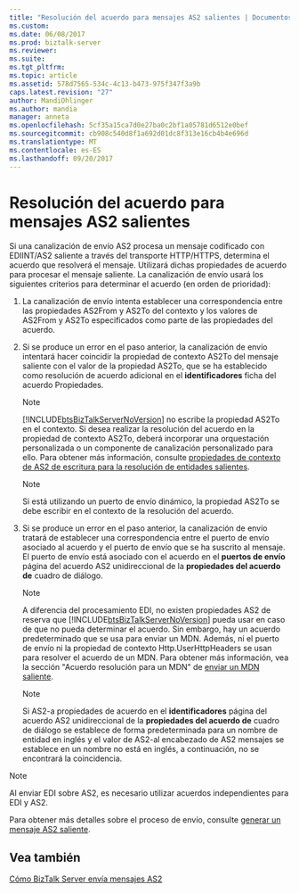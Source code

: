 ```yaml
---
title: "Resolución del acuerdo para mensajes AS2 salientes | Documentos de Microsoft"
ms.custom: 
ms.date: 06/08/2017
ms.prod: biztalk-server
ms.reviewer: 
ms.suite: 
ms.tgt_pltfrm: 
ms.topic: article
ms.assetid: 578d7565-534c-4c13-b473-975f347f3a9b
caps.latest.revision: "27"
author: MandiOhlinger
ms.author: mandia
manager: anneta
ms.openlocfilehash: 5cf35a15ca7d0e27ba0c2bf1a05781d6512e0bef
ms.sourcegitcommit: cb908c540d8f1a692d01dc8f313e16cb4b4e696d
ms.translationtype: MT
ms.contentlocale: es-ES
ms.lasthandoff: 09/20/2017
---
```

# <a name="agreement-resolution-for-outgoing-as2-messages"></a>Resolución del acuerdo para mensajes AS2 salientes
Si una canalización de envío AS2 procesa un mensaje codificado con EDIINT/AS2 saliente a través del transporte HTTP/HTTPS, determina el acuerdo que resolverá el mensaje. Utilizará dichas propiedades de acuerdo para procesar el mensaje saliente. La canalización de envío usará los siguientes criterios para determinar el acuerdo (en orden de prioridad):  
  
1.  La canalización de envío intenta establecer una correspondencia entre las propiedades AS2From y AS2To del contexto y los valores de AS2From y AS2To especificados como parte de las propiedades del acuerdo.  
  
2.  Si se produce un error en el paso anterior, la canalización de envío intentará hacer coincidir la propiedad de contexto AS2To del mensaje saliente con el valor de la propiedad AS2To, que se ha establecido como resolución de acuerdo adicional en el **identificadores** ficha del acuerdo Propiedades.  
  
    > [!NOTE]
    >  [!INCLUDE[btsBizTalkServerNoVersion](../includes/btsbiztalkservernoversion-md.md)] no escribe la propiedad AS2To en el contexto. Si desea realizar la resolución del acuerdo en la propiedad de contexto AS2To, deberá incorporar una orquestación personalizada o un componente de canalización personalizado para ello. Para obtener más información, consulte [propiedades de contexto de AS2 de escritura para la resolución de entidades salientes](../core/writing-as2-context-properties-for-outbound-party-resolution.md).  
  
    > [!NOTE]
    >  Si está utilizando un puerto de envío dinámico, la propiedad AS2To se debe escribir en el contexto de la resolución del acuerdo.  
  
3.  Si se produce un error en el paso anterior, la canalización de envío tratará de establecer una correspondencia entre el puerto de envío asociado al acuerdo y el puerto de envío que se ha suscrito al mensaje. El puerto de envío está asociado con el acuerdo en el **puertos de envío** página del acuerdo AS2 unidireccional de la **propiedades del acuerdo de** cuadro de diálogo.  
  
    > [!NOTE]
    >  A diferencia del procesamiento EDI, no existen propiedades AS2 de reserva que [!INCLUDE[btsBizTalkServerNoVersion](../includes/btsbiztalkservernoversion-md.md)] pueda usar en caso de que no pueda determinar el acuerdo. Sin embargo, hay un acuerdo predeterminado que se usa para enviar un MDN. Además, ni el puerto de envío ni la propiedad de contexto Http.UserHttpHeaders se usan para resolver el acuerdo de un MDN. Para obtener más información, vea la sección "Acuerdo resolución para un MDN" de [enviar un MDN saliente](../core/sending-an-outgoing-mdn.md).  
  
    > [!NOTE]
    >  Si AS2-a propiedades de acuerdo en el **identificadores** página del acuerdo AS2 unidireccional de la **propiedades del acuerdo de** cuadro de diálogo se establece de forma predeterminada para un nombre de entidad en inglés y el valor de AS2-al encabezado de AS2 mensajes se establece en un nombre no está en inglés, a continuación, no se encontrará la coincidencia.  
  
> [!NOTE]
>  Al enviar EDI sobre AS2, es necesario utilizar acuerdos independientes para EDI y AS2.  
  
 Para obtener más detalles sobre el proceso de envío, consulte [generar un mensaje AS2 saliente](../core/generating-an-outgoing-as2-message.md).  
  
## <a name="see-also"></a>Vea también  
 [Cómo BizTalk Server envía mensajes AS2](../core/how-biztalk-server-sends-as2-messages.md)
